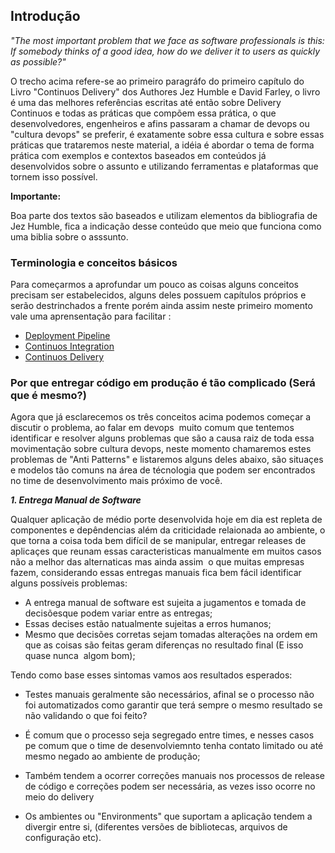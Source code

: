 ## Introdução

*"The most important problem that we face as software professionals is this: If somebody thinks of a good idea, how do we deliver it to users as quickly as possible?"*

O trecho acima refere-se ao primeiro paragráfo do primeiro capítulo do Livro "Continuos Delivery" dos Authores Jez Humble e David Farley, o livro é uma das melhores referências escritas até então sobre Delivery Continuos e todas as práticas que compõem essa prática, o que desenvolvedores, engenheiros e afins passaram a chamar de devops ou "cultura devops" se preferir, é exatamente sobre essa cultura e sobre essas práticas que trataremos neste material, a idéia é abordar o tema de forma prática com exemplos e contextos baseados em conteúdos já desenvolvidos sobre o assunto e utilizando ferramentas e plataformas que tornem isso possível.

**Importante:**

Boa parte dos textos são baseados e utilizam elementos da bibliografia de Jez Humble, fica a indicação desse conteúdo que meio que funciona como uma biblia sobre o asssunto.

### Terminologia e conceitos básicos

Para começarmos a aprofundar um pouco as coisas alguns conceitos precisam ser estabelecidos, alguns deles possuem capítulos próprios e serão destrinchados a frente porém ainda assim neste primeiro momento vale uma aprensentação para facilitar :

* [Deployment Pipeline](https://github.com/2TINsecdevops/classroom/blob/master/content/concepts/pipeline.md)
* [Continuos Integration]()
* [Continuos Delivery]()

### Por que entregar código em produção é tão complicado (Será que é mesmo?)

Agora que já esclarecemos os três conceitos acima podemos começar a discutir o problema, ao falar em devops  muito comum que tentemos identificar e resolver alguns problemas que são a causa raiz de toda essa movimentação sobre cultura devops, neste momento chamaremos estes problemas de "Anti Patterns" e listaremos alguns deles abaixo, são situaçes e modelos tão comuns na área de técnologia que podem ser encontrados no time de desenvolvimento mais próximo de você.

***1. Entrega Manual de Software***

Qualquer aplicação de médio porte desenvolvida hoje em dia est repleta de componentes e depêndencias além da criticidade relaionada ao ambiente, o que torna a coisa toda bem difícil de se manipular, entregar releases de aplicaçes que reunam essas caracteristicas manualmente em muitos casos não a melhor das alternaticas mas ainda assim  o que muitas empresas fazem, considerando essas entregas manuais fica bem fácil identificar alguns possíveis problemas: 

* A entrega manual de software est sujeita a jugamentos e tomada de decisõesque podem variar entre as entregas;
* Essas decises estão natualmente sujeitas a erros humanos;
* Mesmo que decisões corretas sejam tomadas alterações na ordem em que as coisas são feitas geram diferenças no resultado final (E isso quase nunca  algom bom);


Tendo como base esses sintomas vamos aos resultados esperados:


* Testes manuais geralmente são necessários, afinal se o processo não foi automatizados como garantir que terá sempre o mesmo resultado se não validando o que foi feito?

* É comum que o processo seja segregado entre times, e  nesses casos pe comum que o time de desenvolviemnto tenha contato limitado ou até mesmo negado ao ambiente de produção;

* Também tendem a ocorrer correções manuais nos processos de release de código e correções podem ser necessária, as vezes isso ocorre no meio do delivery

* Os ambientes ou "Environments" que suportam a aplicação tendem a divergir entre si, (diferentes versões de bibliotecas, arquivos de configuração etc).
